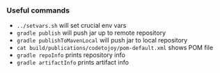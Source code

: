 
### Useful commands

* `../setvars.sh` will set crucial env vars
* `gradle publish` will push jar up to remote repository
* `gradle publishToMavenLocal` will push jar to local repository
* `cat build/publications/codetojoy/pom-default.xml` shows POM file
* `gradle repoInfo` prints repository info
* `gradle artifactInfo` prints artifact info
